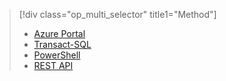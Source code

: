 > [!div class="op_multi_selector" title1="Method"]
> 
> * [Azure Portal](../articles/sql-database/sql-database-configure-firewall-settings.md)
> * [Transact-SQL](../articles/sql-database/sql-database-configure-firewall-settings-tsql.md)
> * [PowerShell](../articles/sql-database/sql-database-configure-firewall-settings-powershell.md)
> * [REST API](../articles/sql-database/sql-database-configure-firewall-settings-rest.md)
> 
> 

